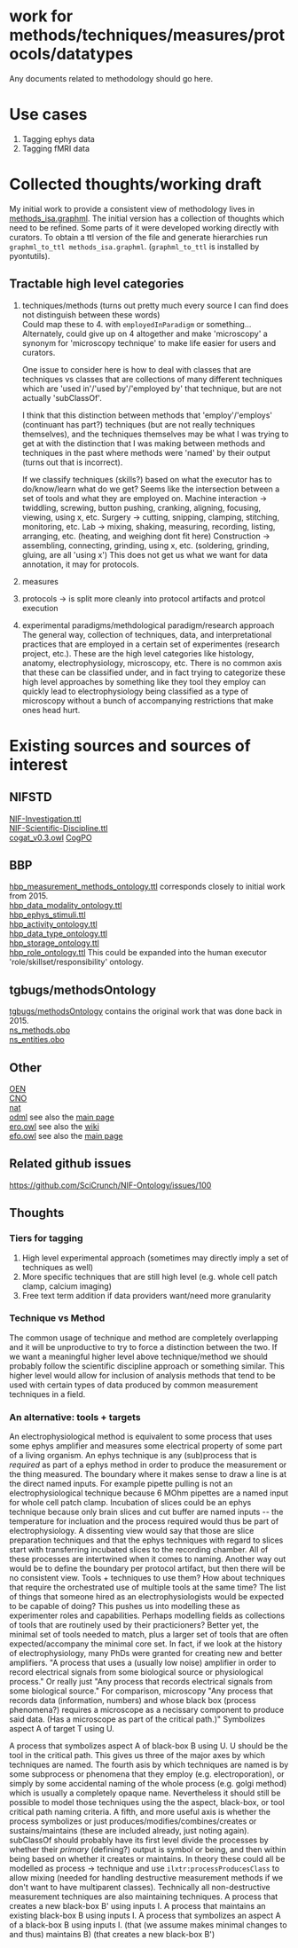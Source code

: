 # work for methods/techniques/measures/protocols/datatypes
Any documents related to methodology should go here.

# Use cases
1. Tagging ephys data
2. Tagging fMRI data

# Collected thoughts/working draft
My initial work to provide a consistent view of methodology lives in [methods_isa.graphml](methods_isa.graphml).
The initial version has a collection of thoughts which need to be refined.
Some parts of it were developed working directly with curators.
To obtain a ttl version of the file and generate hierarchies run `graphml_to_ttl methods_isa.graphml`. 
(`graphml_to_ttl` is installed by pyontutils).

## Tractable high level categories
1. techniques/methods (turns out pretty much every source I can find does not distinguish between these words)  
   Could map these to 4. with `employedInParadigm` or something...
   Alternately, could give up on 4 altogether and make 'microscopy' a synonym for 'microscopy technique' to
   make life easier for users and curators.

   One issue to consider here is how to deal with classes that are techniques vs classes that are collections
   of many different techniques which are 'used in'/'used by'/'employed by' that technique, but are not actually 'subClassOf'.

   I think that this distinction between methods that 'employ'/'employs' (continuant has part?) techniques
   (but are not really techniques themselves), and the techniques themselves may be what I was trying to
   get at with the distinction that I was making between methods and techniques in the past where methods
   were 'named' by their output (turns out that is incorrect).

   If we classify techniques (skills?) based on what the executor has to do/know/learn what do we get?
   Seems like the intersection between a set of tools and what they are employed on.
   Machine interaction -> twiddling, screwing, button pushing, cranking, aligning, focusing, viewing, using x, etc.
   Surgery -> cutting, snipping, clamping, stitching, monitoring, etc.
   Lab -> mixing, shaking, measuring, recording, listing, arranging, etc.  (heating, and weighing dont fit here)
   Construction -> assembling, connecting, grinding, using x, etc. (soldering, grinding, gluing, are all 'using x')
   This does not get us what we want for data annotation, it may for protocols.

2. measures
3. protocols -> is split more cleanly into protocol artifacts and protcol execution
4. experimental paradigms/methdological paradigm/research approach
   The general way, collection of techniques, data, and interpretational practices that are employed
   in a certain set of experimentes (research project, etc.).
   These are the high level categories like histology, anatomy, electrophysiology, microscopy, etc.
   There is no common axis that these can be classified under, and in fact trying to categorize
   these high level approaches by something like they tool they employ can quickly lead to electrophysiology
   being classified as a type of microscopy without a bunch of accompanying restrictions that make ones head hurt.

# Existing sources and sources of interest
## NIFSTD
[NIF-Investigation.ttl](https://github.com/SciCrunch/NIF-Ontology/blob/master/ttl/NIF-Investigation.ttl)  
[NIF-Scientific-Discipline.ttl](https://github.com/SciCrunch/NIF-Ontology/blob/master/ttl/NIF-Scientific-Discipline.ttl)  
[cogat_v0.3.owl](https://github.com/SciCrunch/NIF-Ontology/blob/master/ttl/external/cogat_v0.3.owl)
[CogPO](https://github.com/SciCrunch/NIF-Ontology/blob/master/ttl/external/CogPO.ttl)

## BBP
[hbp_measurement_methods_ontology.ttl](https://github.com/OpenKnowledgeSpace/methodsOntology/blob/master/ttl/hbp_measurement_methods_ontology.ttl)
corresponds closely to initial work from 2015.  
[hbp_data_modality_ontology.ttl](https://github.com/OpenKnowledgeSpace/methodsOntology/blob/master/ttl/hbp_data_modality_ontology.ttl)  
[hbp_ephys_stimuli.ttl](https://github.com/OpenKnowledgeSpace/methodsOntology/blob/master/ttl/hbp_ephys_stimuli.ttl)  
[hbp_activity_ontology.ttl](https://github.com/OpenKnowledgeSpace/methodsOntology/blob/master/ttl/hbp_activity_ontology.ttl)  
[hbp_data_type_ontology.ttl](https://github.com/OpenKnowledgeSpace/methodsOntology/blob/master/ttl/hbp_data_type_ontology.ttl)  
[hbp_storage_ontology.ttl](https://github.com/OpenKnowledgeSpace/methodsOntology/blob/master/ttl/hbp_storage_ontology.ttl)  
[hbp_role_ontology.ttl](https://github.com/OpenKnowledgeSpace/methodsOntology/blob/master/ttl/hbp_role_ontology.ttl)
This could be expanded into the human executor 'role/skillset/responsibility' ontology.  

## tgbugs/methodsOntology
[tgbugs/methodsOntology](https://github.com/tgbugs/methodsOntology) contains the original work that was done back in 2015.  
[ns_methods.obo](https://github.com/tgbugs/methodsOntology/blob/master/source-material/ns_methods.obo)  
[ns_entities.obo](https://github.com/tgbugs/methodsOntology/blob/master/source-material/ns_entities.obo)  

## Other
[OEN](https://github.com/G-Node/OEN)  
[CNO](https://github.com/INCF/Computational-Neurosciences-Ontology--C.N.O.-)  
[nat](https://github.com/BlueBrain/nat/blob/master/nat/modelingDictionary.csv)  
[odml](https://github.com/G-Node/odml-terminologies) see also the [main page](http://www.g-node.org/projects/odml/terminologies)  
[ero.owl](https://www.eagle-i.net/ero/latest/ero.owl) see also the [wiki](https://open.med.harvard.edu/wiki/display/eaglei/Ontology)  
[efo.owl](http://www.ebi.ac.uk/efo/efo.owl) see also the [main page](https://www.ebi.ac.uk/efo/)  

## Related github issues
https://github.com/SciCrunch/NIF-Ontology/issues/100  

## Thoughts
### Tiers for tagging
1. High level experimental approach (sometimes may directly imply a set of techniques as well)
2. More specific techniques that are still high level (e.g. whole cell patch clamp, calcium imaging)
3. Free text term addition if data providers want/need more granularity
### Technique vs Method
The common usage of technique and method are completely overlapping and it will be unproductive
to try to force a distinction between the two. If we want a meaningful higher level above technique/method
we should probably follow the scientific discipline approach or something similar. This higher level
would allow for inclusion of analysis methods that tend to be used with certain types of data produced
by common measurement techniques in a field.
### An alternative: tools + targets
An electrophysiological method is equivalent to some process that uses some ephys amplifier and measures
some electrical property of some part of a living organism.
An ephys technique is any (sub)process that is _required_ as part of a ephys method in order to
produce the measurement or the thing measured. The boundary where it makes sense to draw a line is
at the direct named inputs. For example pipette pulling is not an electrophysiological technique
because 6 MOhm pipettes are a named input for whole cell patch clamp. Incubation of slices could
be an ephys technique because only brain slices and cut buffer are named inputs -- the temperature
for incluation and the process required would thus be part of electrophysiology. A dissenting view
would say that those are slice preparation techniques and that the ephys techniques with regard to
slices start with transferring incubated slices to the recording chamber. All of these processes are
intertwined when it comes to naming. Another way out would be to define the boundary per protocol artifact,
but then there will be no consistent view. Tools + techniques to use them? How about techniques that require
the orchestrated use of multiple tools at the same time? The list of things that someone hired as an
electrophysiologists would be expected to be capable of doing? This pushes us into modelling these as
experimenter roles and capabilities. Perhaps modelling fields as collections of tools that are
routinely used by their practicioners? Better yet, the minimal set of tools needed to match, plus
a larger set of tools that are often expected/accompany the minimal core set. In fact, if we look at
the history of electrophysiology, many PhDs were granted for creating new and better amplifiers.
"A process that uses a (usually low noise) amplifier in order to record electrical signals from some
biological source or physiological process." Or really just "Any process that records electrical signals
from some biological source." For comparison, microscopy "Any process that records data (information, numbers)
and whose black box (process phenomena?) requires a microscope as a necissary component to produce said data.
(Has a microscope as part of the critical path.)" Symbolizes aspect A of target T using U.

A process that symbolizes aspect A of black-box B using U. U should be the tool in the critical path. This
gives us three of the major axes by which techniques are named. The fourth asis by which techniques are
named is by some subprocess or phenomena that they employ (e.g. electroporation), or simply by some
accidental naming of the whole process (e.g. golgi method) which is usually a completely opaque name.
Nevertheless it should still be possible to model those techniques using the the aspect, black-box, or
tool critical path naming criteria. A fifth, and more useful axis is whether the process symbolizes or
just produces/modifies/combines/creates or sustains/maintains (these are included already, just noting again).
subClassOf should probably have its first level divide the processes by whether their _primary_ (defining?)
output is symbol or being, and then within being based on whether it creates or maintains. In theory these
could all be modelled as process -> technique and use `ilxtr:processProducesClass` to allow mixing
(needed for handling destructive measurement methods if we don't want to have multiparent classes).
Technically all non-destructive measurement techniques are also maintaining techniques.
A process that creates a new black-box B' using inputs I.
A process that maintains an existing black-box B using inputs I.
A process that symbolizes an aspect A of a black-box B using inputs I.
(that (we assume makes minimal changes to and thus) maintains B)
(that creates a new black-box B')

